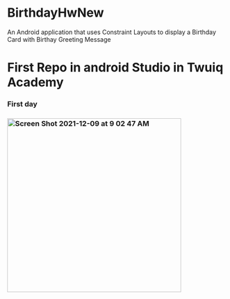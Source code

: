 # BirthdayHwNew

An Android application that uses Constraint Layouts to display a Birthday Card with Birthay Greeting Message



# First Repo in android Studio  in Twuiq Academy 

<h3>First day <h3>



<img width="400" alt="Screen Shot 2021-12-09 at 9 02 47 AM" src="https://user-images.githubusercontent.com/92260200/145343579-7f3eefbd-5558-4dd1-b121-f3931361ed09.png">
